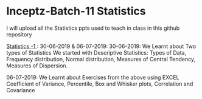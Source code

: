 # Inceptz-Batch-11 Statistics
I will upload all the Statistics ppts used to teach in class in this github repository

[Statistics -1 ](https://github.com/nursnaaz/25DaysInMachineLearning/tree/master/01%20-%20Day%20-%201%20Analytics_Python): 30-06-2019 & 06-07-2019: 
30-06-2019:
We Learnt about 
Two types of Statistics
We started with Descriptive Statistics: Types of Data, Frequency distribution, Normal distribution, Measures of Central Tendency, Measures of Dispersion.


06-07-2019:
We Learnt about
Exercises from the above using EXCEL
Coefficient of Variance, Percentile, Box and Whisker plots, Correlation and Covariance 


